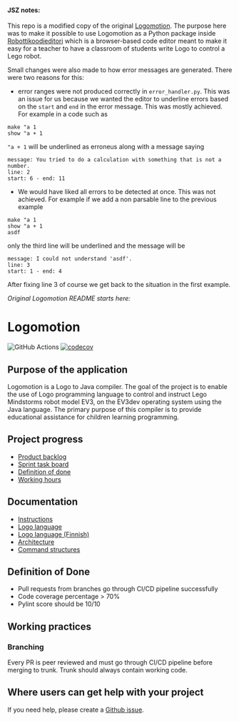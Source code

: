 #### JSZ notes:
This repo is a modified copy of  the original [Logomotion](https://github.com/logo-to-lego/logomotion). The purpose here was to make it possible to use Logomotion as a Python package inside [Robottikoodieditori](https://github.com/robottikoodieditori/ohtuprojekti-robottikoodieditori) which is a browser-based code editor meant to make it easy for a teacher to have a classroom of students write Logo to control a Lego robot.

Small changes were also made to how error messages are generated. There were two reasons for this:

* error ranges were not produced correctly in `error_handler.py`. This was an issue for us because we wanted the editor to underline errors based on the `start` and `end` in the error message. This was mostly achieved. For example in a code such as
```
make "a 1
show "a + 1
```
`"a + 1` will be underlined as erroneus along with a message saying
```
message: You tried to do a calculation with something that is not a number.
line: 2
start: 6 - end: 11
```
* We would have liked all errors to be detected at once. This was not achieved. For example if we add a non parsable line to the previous example
```
make "a 1
show "a + 1
asdf
```
only the third line will be underlined and the message will be
```
message: I could not understand 'asdf'.
line: 3
start: 1 - end: 4
```
After fixing line 3 of course we get back to the situation in the first example.


*Original Logomotion README starts here:*
# Logomotion

![GitHub Actions](https://github.com/logo-to-lego/logomotion/actions/workflows/main.yml/badge.svg)
[![codecov](https://codecov.io/gh/logo-to-lego/logomotion/branch/main/graph/badge.svg?token=UTNJ6PS64G)](https://codecov.io/gh/logo-to-lego/logomotion)

## Purpose of the application
Logomotion is a Logo to Java compiler. The goal of the project is to enable the use of Logo programming language to control and instruct Lego Mindstorms robot model EV3, on the EV3dev operating system using the Java language. The primary purpose of this compiler is to provide educational assistance for children learning programming.

## Project progress
- [Product backlog](https://github.com/orgs/logo-to-lego/projects/1)
- [Sprint task board](https://github.com/orgs/logo-to-lego/projects/2)
- [Definition of done](#definition-of-done)
- [Working hours](https://docs.google.com/spreadsheets/d/12jyUsrNQjnxRyR_zxs0hcPKDV8_77uyjEEaTHGnhgDI)

## Documentation

- [Instructions](https://github.com/logo-to-lego/logomotion/blob/main/documentation/instructions.md)
- [Logo language](https://github.com/logo-to-lego/logomotion/blob/main/documentation/logo.md)
- [Logo language (Finnish)](https://github.com/logo-to-lego/logomotion/blob/main/documentation/logo_finnish.md)
- [Architecture](https://github.com/logo-to-lego/logomotion/blob/main/documentation/architecture.md)
- [Command structures](https://github.com/logo-to-lego/logomotion/blob/main/documentation/adding_command_structures.md)

## Definition of Done

* Pull requests from branches go through CI/CD pipeline successfully
* Code coverage percentage > 70%
* Pylint score should be 10/10


## Working practices

### Branching

Every PR is peer reviewed and must go through CI/CD pipeline before merging to trunk. Trunk should always contain working code.

## Where users can get help with your project
If you need help, please create a [Github issue](https://github.com/logo-to-lego/logomotion/issues/new/).
